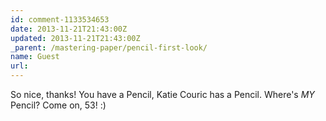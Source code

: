 ```yaml
---
id: comment-1133534653
date: 2013-11-21T21:43:00Z
updated: 2013-11-21T21:43:00Z
_parent: /mastering-paper/pencil-first-look/
name: Guest
url:
---
```


So nice, thanks! You have a Pencil, Katie Couric has a Pencil. Where's _MY_
Pencil? Come on, 53! :)
